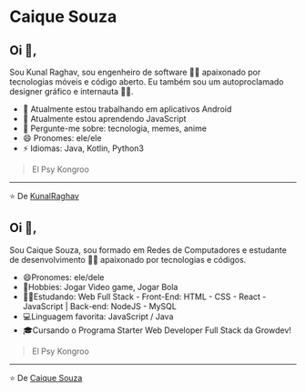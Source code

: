 #  Caique Souza



##  Oi 👋,
Sou Kunal Raghav, sou engenheiro de software 👨‍💻 apaixonado por tecnologias móveis e código aberto. Eu também sou um autoproclamado designer gráfico e internauta
🏄‍♂️.

- 🔭 Atualmente estou trabalhando em aplicativos Android
- 🌱 Atualmente estou aprendendo JavaScript
- 💬 Pergunte-me sobre: ​​tecnologia, memes, anime
- 😄 Pronomes: ele/ele
-   ⚡ Idiomas: Java, Kotlin, Python3


> El Psy Kongroo

---
⭐️ De [ KunalRaghav ](https://github.com/KunalRaghav)


##  Oi 👋,
Sou Caique Souza, sou formado em Redes de Computadores e estudante de desenvolvimento 👨‍💻 apaixonado por tecnologias e códigos.

- 😄Pronomes: ele/dele
- 🎸Hobbies: Jogar Video game, Jogar Bola 
- 👨‍🎓Estudando: Web Full Stack - Front-End: HTML - CSS - React - JavaScript | Back-end: NodeJS - MySQL
- 💻Linguagem favorita: JavaScript / Java
- 🎓Cursando o Programa Starter Web Developer Full Stack da Growdev!



> El Psy Kongroo

---
⭐️ De [ Caique Souza ](https://github.com/caiquesouza10)
